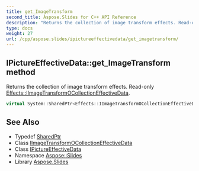 ```yaml
---
title: get_ImageTransform
second_title: Aspose.Slides for C++ API Reference
description: "Returns the collection of image transform effects. Read-only Effects::IImageTransformOCollectionEffectiveData."
type: docs
weight: 27
url: /cpp/aspose.slides/ipictureeffectivedata/get_imagetransform/
---
```

## IPictureEffectiveData::get_ImageTransform method


Returns the collection of image transform effects. Read-only [Effects::IImageTransformOCollectionEffectiveData](../../../aspose.slides.effects/iimagetransformocollectioneffectivedata/).

```cpp
virtual System::SharedPtr<Effects::IImageTransformOCollectionEffectiveData> Aspose::Slides::IPictureEffectiveData::get_ImageTransform()=0
```

## See Also

* Typedef [SharedPtr](../../../system/sharedptr/)
* Class [IImageTransformOCollectionEffectiveData](../../../aspose.slides.effects/iimagetransformocollectioneffectivedata/)
* Class [IPictureEffectiveData](../)
* Namespace [Aspose::Slides](../../)
* Library [Aspose.Slides](../../../)
